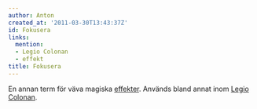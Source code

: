```yaml
---
author: Anton
created_at: '2011-03-30T13:43:37Z'
id: Fokusera
links:
  mention:
  - Legio Colonan
  - effekt
title: Fokusera
---
```


En annan term för väva magiska [effekter]. Används bland annat inom [Legio Colonan].

  [effekter]: effekt
  [Legio Colonan]: Legio_Colonan
